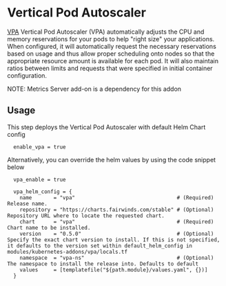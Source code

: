# Vertical Pod Autoscaler
[VPA](https://github.com/kubernetes/autoscaler/tree/master/vertical-pod-autoscaler) Vertical Pod Autoscaler (VPA) automatically adjusts the CPU and memory reservations for your pods to help "right size" your applications. When configured, it will automatically request the necessary reservations based on usage and thus allow proper scheduling onto nodes so that the appropriate resource amount is available for each pod. It will also maintain ratios between limits and requests that were specified in initial container configuration.

NOTE: Metrics Server add-on is a dependency for this addon

## Usage

This step deploys the Vertical Pod Autoscaler with default Helm Chart config

```hcl
  enable_vpa = true
```

Alternatively, you can override the helm values by using the code snippet below

```hcl
  vpa_enable = true

  vpa_helm_config = {
    name       = "vpa"                                 # (Required) Release name.
    repository = "https://charts.fairwinds.com/stable" # (Optional) Repository URL where to locate the requested chart.
    chart      = "vpa"                                 # (Required) Chart name to be installed.
    version    = "0.5.0"                               # (Optional) Specify the exact chart version to install. If this is not specified, it defaults to the version set within default_helm_config in modules/kubernetes-addons/vpa/locals.tf
    namespace  = "vpa-ns"                              # (Optional) The namespace to install the release into. Defaults to default
    values     = [templatefile("${path.module}/values.yaml", {})]
  }
```
